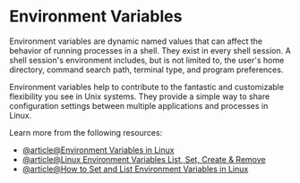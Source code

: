 # Environment Variables

Environment variables are dynamic named values that can affect the behavior of running processes in a shell. They exist in every shell session. A shell session's environment includes, but is not limited to, the user's home directory, command search path, terminal type, and program preferences.

Environment variables help to contribute to the fantastic and customizable flexibility you see in Unix systems. They provide a simple way to share configuration settings between multiple applications and processes in Linux.

Learn more from the following resources:

- [@article@Environment Variables in Linux](https://labex.io/tutorials/linux-environment-variables-in-linux-385274)
- [@article@Linux Environment Variables List, Set, Create & Remove](https://www.computernetworkingnotes.com/linux-tutorials/linux-environment-variables-list-set-create-remove.html)
- [@article@How to Set and List Environment Variables in Linux](https://linuxize.com/post/how-to-set-and-list-environment-variables-in-linux/)